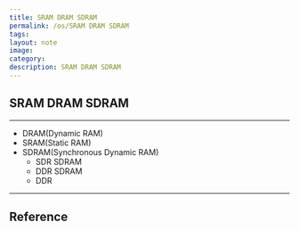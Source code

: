 ```yaml
---
title: SRAM DRAM SDRAM
permalink: /os/SRAM DRAM SDRAM
tags: 
layout: note
image: 
category: 
description: SRAM DRAM SDRAM
---
```


## SRAM DRAM SDRAM


---


- DRAM(Dynamic RAM)
- SRAM(Static RAM)
- SDRAM(Synchronous Dynamic RAM)
	- SDR SDRAM
	- DDR SDRAM
	- DDR


---

## Reference


